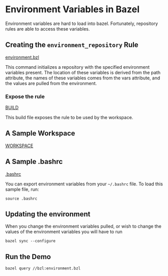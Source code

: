 # Environment Variables in Bazel

Environment variables are hard to load into bazel. Fortunately, repository rules are able to access these variables.

## Creating the `environment_repository` Rule

[environment.bzl](bzl/environment.bzl)

This command initializes a repository with the specified environment variables present. The location of these variables is derived from the path attribute, the names of these variables comes from the vars attribute, and the values are pulled from the environment.

### Expose the rule

[BUILD](BUILD)

This build file exposes the rule to be used by the workspace.

## A Sample Workspace

[WORKSPACE](WORKSPACE)

## A Sample .bashrc

[.bashrc](.bashrc)

You can export environment variables from your `~/.bashrc` file. To load this sample file, run:

    source .bashrc
	
## Updating the environment

When you change the environment variables pulled, or wish to change the values of the environment variables you will have to run

    bazel sync --configure
	
## Run the Demo 

    bazel query //bzl:environment.bzl
